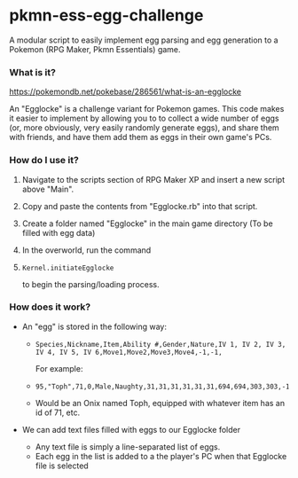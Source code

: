 # pkmn-ess-egg-challenge
A modular script to easily implement egg parsing and egg generation to a Pokemon (RPG Maker, Pkmn Essentials) game.



### What is it?

<https://pokemondb.net/pokebase/286561/what-is-an-egglocke>

An "Egglocke" is a challenge variant for Pokemon games. This code makes it easier to implement by allowing you to to collect a wide number of eggs (or, more obviously, very easily randomly generate eggs), and share them with friends, and have them add them as eggs in their own game's PCs.

### How do I use it?



1. Navigate to the scripts section of RPG Maker XP and insert a new script above "Main".

2. Copy and paste the contents from "Egglocke.rb" into that script.

3. Create a folder named "Egglocke" in the main game directory (To be filled with egg data)

4. In the overworld, run the command 

5. ```
   Kernel.initiateEgglocke
   ```

   to begin the parsing/loading process.



### How does it work?

- An "egg" is stored in the following way:

  - ```
    Species,Nickname,Item,Ability #,Gender,Nature,IV 1, IV 2, IV 3, IV 4, IV 5, IV 6,Move1,Move2,Move3,Move4,-1,-1,
    ```

    For example:

  - ```
    95,"Toph",71,0,Male,Naughty,31,31,31,31,31,31,694,694,303,303,-1,-1,
    ```

  - Would be an Onix named Toph, equipped with whatever item has an id of 71, etc.

- We can add text files filled with eggs to our Egglocke folder

  - Any text file is simply a line-separated list of eggs.
  - Each egg in the list is added to a the player's PC when that Egglocke file is selected